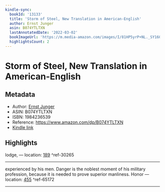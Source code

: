 ```yaml
---
kindle-sync:
  bookId: '13133'
  title: 'Storm of Steel, New Translation in American-English'
  author: Ernst Junger
  asin: B074YTLTXN
  lastAnnotatedDate: '2022-03-02'
  bookImageUrl: 'https://m.media-amazon.com/images/I/81HP5yrP+NL._SY160.jpg'
  highlightsCount: 2
---
```

# Storm of Steel, New Translation in American-English
## Metadata
* Author: [Ernst Junger](https://www.amazon.comundefined)
* ASIN: B074YTLTXN
* ISBN: 1984236539
* Reference: https://www.amazon.com/dp/B074YTLTXN
* [Kindle link](kindle://book?action=open&asin=B074YTLTXN)

## Highlights
lodge, — location: [189](kindle://book?action=open&asin=B074YTLTXN&location=189) ^ref-30265

---
experienced by his men. Danger is the noblest moment of his military profession, because it is needed to prove superior manliness. Honor — location: [455](kindle://book?action=open&asin=B074YTLTXN&location=455) ^ref-65172

---
